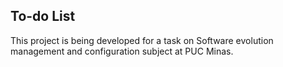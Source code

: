 ## To-do List
This project is being developed for a task on Software evolution management and configuration subject at PUC Minas.
